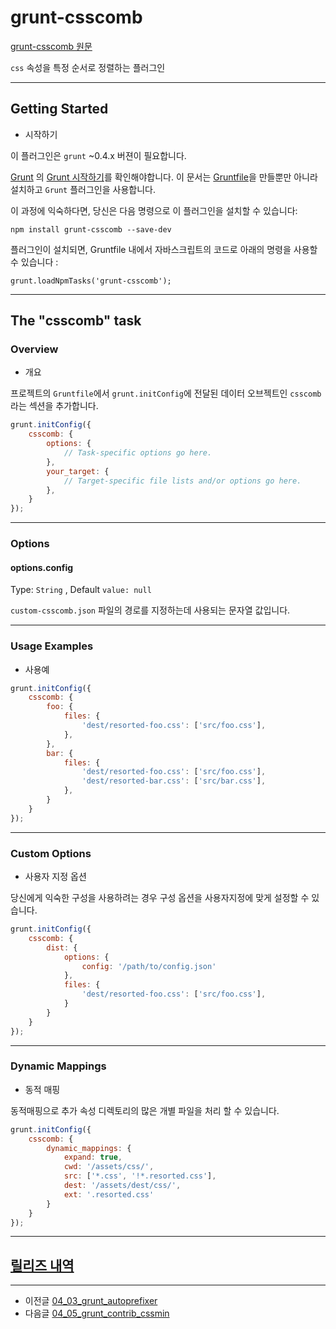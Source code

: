 # grunt-csscomb

[grunt-csscomb 원문](https://github.com/csscomb/grunt-csscomb)

`css` 속성을 특정 순서로 정렬하는 플러그인


***

## Getting Started

- 시작하기


이 플러그인은 `grunt` ~0.4.x 버젼이 필요합니다.

[Grunt](http://gruntjs.com/) 의 [Grunt 시작하기](http://gruntjs.com/getting-started)를 확인해야합니다. 
이 문서는 [Gruntfile](http://gruntjs.com/sample-gruntfile)을 만들뿐만 아니라 설치하고 `Grunt` 플러그인을 사용합니다.

이 과정에 익숙하다면, 당신은 다음 명령으로 이 플러그인을 설치할 수 있습니다:

```
npm install grunt-csscomb --save-dev
```

플러그인이 설치되면, Gruntfile 내에서 자바스크립트의 코드로 아래의 명령을 사용할 수 있습니다 :

```
grunt.loadNpmTasks('grunt-csscomb');
```

*****


## The "csscomb" task




### Overview

- 개요

프로젝트의 `Gruntfile`에서 `grunt.initConfig`에 전달된 데이터 오브젝트인 `csscomb` 라는 섹션을 추가합니다.



```javascript
grunt.initConfig({
    csscomb: {
        options: {
            // Task-specific options go here. 
        },
        your_target: {
            // Target-specific file lists and/or options go here. 
        },
    }
});
```

*****



### Options





#### options.config

Type: `String` , Default `value: null`

`custom-csscomb.json` 파일의 경로를 지정하는데 사용되는 문자열 값입니다.




*****

### Usage Examples

- 사용예


```javascript
grunt.initConfig({
    csscomb: {
        foo: {
            files: {
                'dest/resorted-foo.css': ['src/foo.css'],
            },
        },
        bar: {
            files: {
                'dest/resorted-foo.css': ['src/foo.css'],
                'dest/resorted-bar.css': ['src/bar.css'],
            },
        }
    }
});
```

*****

### Custom Options

- 사용자 지정 옵션

당신에게 익숙한 구성을 사용하려는 경우 구성 옵션을 사용자지정에 맞게 설정할 수 있습니다.


```javascript
grunt.initConfig({
    csscomb: {
        dist: {
            options: {
                config: '/path/to/config.json'
            },
            files: {
                'dest/resorted-foo.css': ['src/foo.css'],
            }
        }
    }
});
```

***

### Dynamic Mappings

- 동적 매핑

동적매핑으로 추가 속성 디렉토리의 많은 개별 파일을 처리 할 수 있습니다.


```javascript
grunt.initConfig({
    csscomb: {
        dynamic_mappings: {
            expand: true,
            cwd: '/assets/css/',
            src: ['*.css', '!*.resorted.css'],
            dest: '/assets/dest/css/',
            ext: '.resorted.css'
        }
    }
});
```

***

## [릴리즈 내역](https://www.npmjs.com/package/grunt-csscomb#release-history)


***

- 이전글 [04_03_grunt_autoprefixer](04_03_grunt_autoprefixer.md)
- 다음글 [04_05_grunt_contrib_cssmin](04_05_grunt_contrib_cssmin.md)
